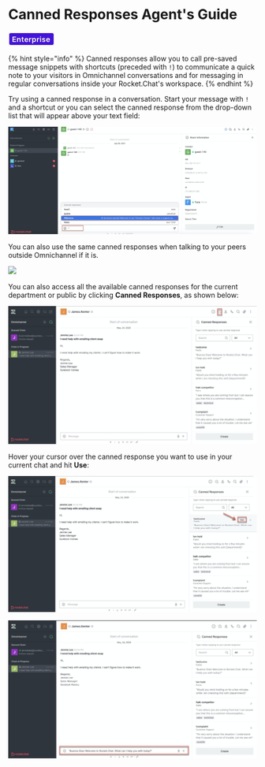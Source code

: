 # Canned Responses Agent's Guide

![](../../../../../.gitbook/assets/enterprise.jpg)

{% hint style="info" %}
Canned responses allow you to call pre-saved message snippets with shortcuts \(preceded with `!`\) to communicate a quick note to your visitors in Omnichannel conversations and for messaging in regular conversations inside your Rocket.Chat's workspace.
{% endhint %}

Try using a canned response in a conversation. Start your message with `!` and a shortcut or you can select the canned response from the drop-down list that will appear above your text field:

![](../../../../../.gitbook/assets/image%20%28498%29.png)

You can also use the same canned responses when talking to your peers outside Omnichannel if it is.

![](../../../../../.gitbook/assets/canned.gif)

You can also access all the available canned responses for the current department or public by clicking **Canned Responses**, as shown below:

![](../../../../../.gitbook/assets/image%20%28492%29.png)

Hover your cursor over the canned response you want to use in your current chat and hit **Use**:

![](../../../../../.gitbook/assets/image%20%28527%29.png)

![](../../../../../.gitbook/assets/image%20%28534%29.png)

